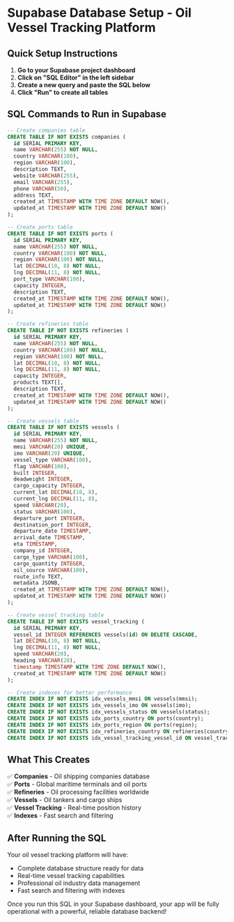 # Supabase Database Setup - Oil Vessel Tracking Platform

## Quick Setup Instructions

1. **Go to your Supabase project dashboard**
2. **Click on "SQL Editor" in the left sidebar**
3. **Create a new query and paste the SQL below**
4. **Click "Run" to create all tables**

## SQL Commands to Run in Supabase

```sql
-- Create companies table
CREATE TABLE IF NOT EXISTS companies (
  id SERIAL PRIMARY KEY,
  name VARCHAR(255) NOT NULL,
  country VARCHAR(100),
  region VARCHAR(100),
  description TEXT,
  website VARCHAR(255),
  email VARCHAR(255),
  phone VARCHAR(50),
  address TEXT,
  created_at TIMESTAMP WITH TIME ZONE DEFAULT NOW(),
  updated_at TIMESTAMP WITH TIME ZONE DEFAULT NOW()
);

-- Create ports table
CREATE TABLE IF NOT EXISTS ports (
  id SERIAL PRIMARY KEY,
  name VARCHAR(255) NOT NULL,
  country VARCHAR(100) NOT NULL,
  region VARCHAR(100) NOT NULL,
  lat DECIMAL(10, 8) NOT NULL,
  lng DECIMAL(11, 8) NOT NULL,
  port_type VARCHAR(100),
  capacity INTEGER,
  description TEXT,
  created_at TIMESTAMP WITH TIME ZONE DEFAULT NOW(),
  updated_at TIMESTAMP WITH TIME ZONE DEFAULT NOW()
);

-- Create refineries table
CREATE TABLE IF NOT EXISTS refineries (
  id SERIAL PRIMARY KEY,
  name VARCHAR(255) NOT NULL,
  country VARCHAR(100) NOT NULL,
  region VARCHAR(100) NOT NULL,
  lat DECIMAL(10, 8) NOT NULL,
  lng DECIMAL(11, 8) NOT NULL,
  capacity INTEGER,
  products TEXT[],
  description TEXT,
  created_at TIMESTAMP WITH TIME ZONE DEFAULT NOW(),
  updated_at TIMESTAMP WITH TIME ZONE DEFAULT NOW()
);

-- Create vessels table
CREATE TABLE IF NOT EXISTS vessels (
  id SERIAL PRIMARY KEY,
  name VARCHAR(255) NOT NULL,
  mmsi VARCHAR(20) UNIQUE,
  imo VARCHAR(20) UNIQUE,
  vessel_type VARCHAR(100),
  flag VARCHAR(100),
  built INTEGER,
  deadweight INTEGER,
  cargo_capacity INTEGER,
  current_lat DECIMAL(10, 8),
  current_lng DECIMAL(11, 8),
  speed VARCHAR(20),
  status VARCHAR(100),
  departure_port INTEGER,
  destination_port INTEGER,
  departure_date TIMESTAMP,
  arrival_date TIMESTAMP,
  eta TIMESTAMP,
  company_id INTEGER,
  cargo_type VARCHAR(100),
  cargo_quantity INTEGER,
  oil_source VARCHAR(100),
  route_info TEXT,
  metadata JSONB,
  created_at TIMESTAMP WITH TIME ZONE DEFAULT NOW(),
  updated_at TIMESTAMP WITH TIME ZONE DEFAULT NOW()
);

-- Create vessel tracking table
CREATE TABLE IF NOT EXISTS vessel_tracking (
  id SERIAL PRIMARY KEY,
  vessel_id INTEGER REFERENCES vessels(id) ON DELETE CASCADE,
  lat DECIMAL(10, 8) NOT NULL,
  lng DECIMAL(11, 8) NOT NULL,
  speed VARCHAR(20),
  heading VARCHAR(20),
  timestamp TIMESTAMP WITH TIME ZONE DEFAULT NOW(),
  created_at TIMESTAMP WITH TIME ZONE DEFAULT NOW()
);

-- Create indexes for better performance
CREATE INDEX IF NOT EXISTS idx_vessels_mmsi ON vessels(mmsi);
CREATE INDEX IF NOT EXISTS idx_vessels_imo ON vessels(imo);
CREATE INDEX IF NOT EXISTS idx_vessels_status ON vessels(status);
CREATE INDEX IF NOT EXISTS idx_ports_country ON ports(country);
CREATE INDEX IF NOT EXISTS idx_ports_region ON ports(region);
CREATE INDEX IF NOT EXISTS idx_refineries_country ON refineries(country);
CREATE INDEX IF NOT EXISTS idx_vessel_tracking_vessel_id ON vessel_tracking(vessel_id);
```

## What This Creates

✅ **Companies** - Oil shipping companies database  
✅ **Ports** - Global maritime terminals and oil ports  
✅ **Refineries** - Oil processing facilities worldwide  
✅ **Vessels** - Oil tankers and cargo ships  
✅ **Vessel Tracking** - Real-time position history  
✅ **Indexes** - Fast search and filtering  

## After Running the SQL

Your oil vessel tracking platform will have:
- Complete database structure ready for data
- Real-time vessel tracking capabilities
- Professional oil industry data management
- Fast search and filtering with indexes

Once you run this SQL in your Supabase dashboard, your app will be fully operational with a powerful, reliable database backend!